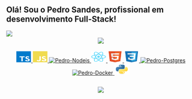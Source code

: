 ## Olá! Sou o Pedro Sandes, profissional em desenvolvimento Full-Stack!

<div   display="flex">
  <a href="https://github.com/Mrdiskman">
  <img height="180em" src="https://github-readme-stats.vercel.app/api?username=Mrdiskman&show_icons=true&theme=tokyonight&include_all_commits=true&count_private=true"/>
</div>
  <div align="center">
  <a href="https://github.com/Mrdiskman">
  <img height="180em" src="https://github-readme-stats.vercel.app/api/top-langs/?username=Mrdiskman&layout=compact&langs_count=7&theme=tokyonight"/>
</div >
<div align="center"><br>
  <img alt="Pedro-Ts" height="30" width="40" src="https://raw.githubusercontent.com/devicons/devicon/master/icons/typescript/typescript-plain.svg">
  <img alt="Pedro-Js" height="30" width="40" src="https://raw.githubusercontent.com/devicons/devicon/master/icons/javascript/javascript-plain.svg">
  <img alt="Pedro-Nodejs" height="30" width="40" src="https://cdn.jsdelivr.net/gh/devicons/devicon/icons/nodejs/nodejs-original.svg" />
  <img alt="Pedro-React" height="30" width="40" src="https://raw.githubusercontent.com/devicons/devicon/master/icons/react/react-original.svg">
  <img alt="Pedro-HTML" height="30" width="40" src="https://raw.githubusercontent.com/devicons/devicon/master/icons/html5/html5-original.svg">
  <img alt="Pedro-CSS" height="30" width="40" src="https://raw.githubusercontent.com/devicons/devicon/master/icons/css3/css3-original.svg">
  <img alt="Pedro-Postgres" height="30" width="40" src="https://cdn.jsdelivr.net/gh/devicons/devicon/icons/postgresql/postgresql-original.svg" />
  <img alt="Pedro-Docker" height="30" width="40" src="https://cdn.jsdelivr.net/gh/devicons/devicon/icons/docker/docker-original-wordmark.svg">
  <img alt="Pedro-Python" height="30" width="40" src="https://raw.githubusercontent.com/devicons/devicon/master/icons/python/python-original.svg">
</div>
  
  ##
  
<div align="center">
  <a href="https://www.linkedin.com/in/pedro-henrique-lima-sandes/" target="_blank"><img src="https://img.shields.io/badge/-LinkedIn-%230077B5?style=for-the-badge&logo=linkedin&logoColor=white" target="_blank"></a>
</div>
